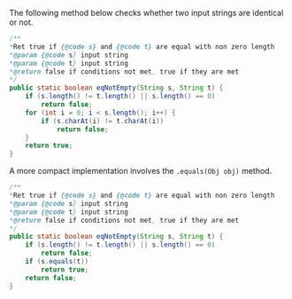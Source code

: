 The following method below checks whether two input strings are identical or not.

```Java
/**
*Ret true if {@code s} and {@code t} are equal with non zero length
*@param {@code s} input string
*@param {@code t} input string
*@return false if conditions not met, true if they are met
*/
public static boolean eqNotEmpty(String s, String t) {
	if (s.length() != t.length() || s.length() == 0)
		return false;
	for (int i = 0; i < s.length(); i++) {
		if (s.charAt(i) != t.charAt(i))
			return false;
	}
	return true;
}
```

A more compact implementation involves the `.equals(Obj obj)` method.
```Java
/**
*Ret true if {@code s} and {@code t} are equal with non zero length
*@param {@code s} input string
*@param {@code t} input string
*@return false if conditions not met, true if they are met
*/
public static boolean eqNotEmpty(String s, String t) {
	if (s.length() != t.length() || s.length() == 0)
		return false;
	if (s.equals(t))
		return true;
	return false;
}
```


